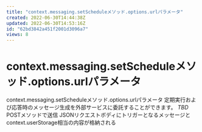 ```yaml
---
title: "context.messaging.setScheduleメソッド.options.urlパラメータ"
created: 2022-06-30T14:44:38Z
updated: 2022-06-30T14:53:16Z
id: "62bd3842a451f2001d3096a7"
views: 8
---
```


# context.messaging.setScheduleメソッド.options.urlパラメータ

context.messaging.setScheduleメソッド.options.urlパラメータ
定期実行および応答時のメッセージ生成を外部サービスに委託することができます。
*TBD*
 POSTメソッドで送信
 JSONリクエストボディにトリガーとなるメッセージとcontext.userStorage相当の内容が格納される

